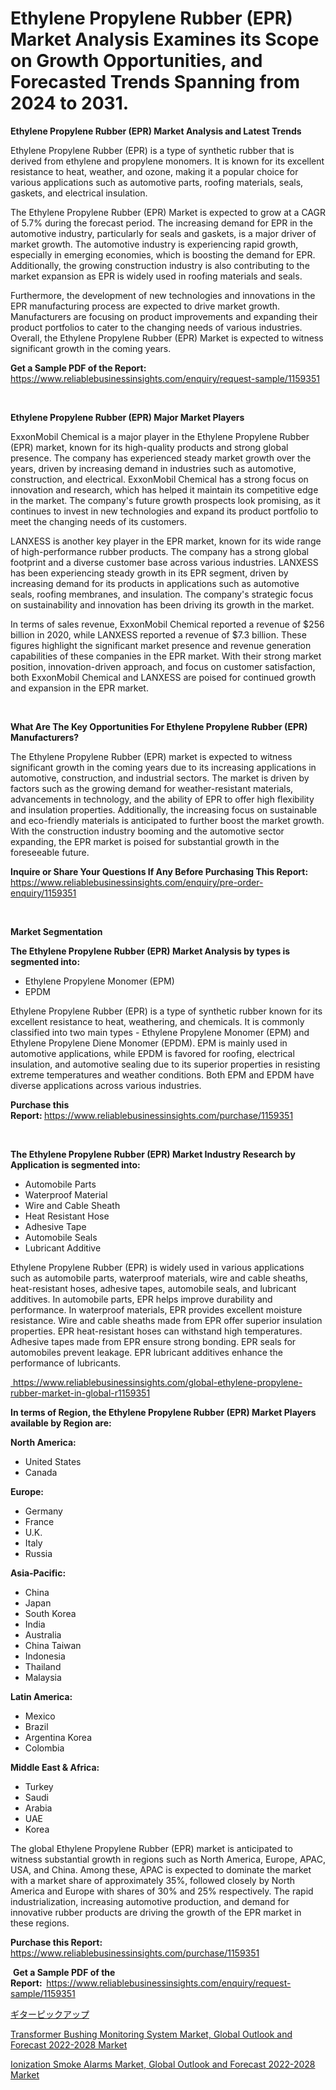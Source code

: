<p><h1>Ethylene Propylene Rubber (EPR) Market Analysis Examines its Scope on Growth Opportunities, and Forecasted Trends Spanning from 2024 to 2031.</h1></p><p><strong>Ethylene Propylene Rubber (EPR) Market Analysis and Latest Trends</strong></p>
<p><p>Ethylene Propylene Rubber (EPR) is a type of synthetic rubber that is derived from ethylene and propylene monomers. It is known for its excellent resistance to heat, weather, and ozone, making it a popular choice for various applications such as automotive parts, roofing materials, seals, gaskets, and electrical insulation.</p><p>The Ethylene Propylene Rubber (EPR) Market is expected to grow at a CAGR of 5.7% during the forecast period. The increasing demand for EPR in the automotive industry, particularly for seals and gaskets, is a major driver of market growth. The automotive industry is experiencing rapid growth, especially in emerging economies, which is boosting the demand for EPR. Additionally, the growing construction industry is also contributing to the market expansion as EPR is widely used in roofing materials and seals.</p><p>Furthermore, the development of new technologies and innovations in the EPR manufacturing process are expected to drive market growth. Manufacturers are focusing on product improvements and expanding their product portfolios to cater to the changing needs of various industries. Overall, the Ethylene Propylene Rubber (EPR) Market is expected to witness significant growth in the coming years.</p></p>
<p><strong>Get a Sample PDF of the Report:&nbsp;</strong> <a href="https://www.reliablebusinessinsights.com/enquiry/request-sample/1159351">https://www.reliablebusinessinsights.com/enquiry/request-sample/1159351</a></p>
<p>&nbsp;</p>
<p><strong>Ethylene Propylene Rubber (EPR) Major Market Players</strong></p>
<p><p>ExxonMobil Chemical is a major player in the Ethylene Propylene Rubber (EPR) market, known for its high-quality products and strong global presence. The company has experienced steady market growth over the years, driven by increasing demand in industries such as automotive, construction, and electrical. ExxonMobil Chemical has a strong focus on innovation and research, which has helped it maintain its competitive edge in the market. The company's future growth prospects look promising, as it continues to invest in new technologies and expand its product portfolio to meet the changing needs of its customers.</p><p>LANXESS is another key player in the EPR market, known for its wide range of high-performance rubber products. The company has a strong global footprint and a diverse customer base across various industries. LANXESS has been experiencing steady growth in its EPR segment, driven by increasing demand for its products in applications such as automotive seals, roofing membranes, and insulation. The company's strategic focus on sustainability and innovation has been driving its growth in the market.</p><p>In terms of sales revenue, ExxonMobil Chemical reported a revenue of $256 billion in 2020, while LANXESS reported a revenue of $7.3 billion. These figures highlight the significant market presence and revenue generation capabilities of these companies in the EPR market. With their strong market position, innovation-driven approach, and focus on customer satisfaction, both ExxonMobil Chemical and LANXESS are poised for continued growth and expansion in the EPR market.</p></p>
<p>&nbsp;</p>
<p><strong>What Are The Key Opportunities For Ethylene Propylene Rubber (EPR) Manufacturers?</strong></p>
<p><p>The Ethylene Propylene Rubber (EPR) market is expected to witness significant growth in the coming years due to its increasing applications in automotive, construction, and industrial sectors. The market is driven by factors such as the growing demand for weather-resistant materials, advancements in technology, and the ability of EPR to offer high flexibility and insulation properties. Additionally, the increasing focus on sustainable and eco-friendly materials is anticipated to further boost the market growth. With the construction industry booming and the automotive sector expanding, the EPR market is poised for substantial growth in the foreseeable future.</p></p>
<p><strong>Inquire or Share Your Questions If Any Before Purchasing This Report:</strong> <a href="https://www.reliablebusinessinsights.com/enquiry/pre-order-enquiry/1159351">https://www.reliablebusinessinsights.com/enquiry/pre-order-enquiry/1159351</a></p>
<p>&nbsp;</p>
<p><strong>Market Segmentation</strong></p>
<p><strong>The Ethylene Propylene Rubber (EPR) Market Analysis by types is segmented into:</strong></p>
<p><ul><li>Ethylene Propylene Monomer (EPM)</li><li>EPDM</li></ul></p>
<p><p>Ethylene Propylene Rubber (EPR) is a type of synthetic rubber known for its excellent resistance to heat, weathering, and chemicals. It is commonly classified into two main types - Ethylene Propylene Monomer (EPM) and Ethylene Propylene Diene Monomer (EPDM). EPM is mainly used in automotive applications, while EPDM is favored for roofing, electrical insulation, and automotive sealing due to its superior properties in resisting extreme temperatures and weather conditions. Both EPM and EPDM have diverse applications across various industries.</p></p>
<p><strong>Purchase this Report:&nbsp;</strong><a href="https://www.reliablebusinessinsights.com/purchase/1159351">https://www.reliablebusinessinsights.com/purchase/1159351</a></p>
<p>&nbsp;</p>
<p><strong>The Ethylene Propylene Rubber (EPR) Market Industry Research by Application is segmented into:</strong></p>
<p><ul><li>Automobile Parts</li><li>Waterproof Material</li><li>Wire and Cable Sheath</li><li>Heat Resistant Hose</li><li>Adhesive Tape</li><li>Automobile Seals</li><li>Lubricant Additive</li></ul></p>
<p><p>Ethylene Propylene Rubber (EPR) is widely used in various applications such as automobile parts, waterproof materials, wire and cable sheaths, heat-resistant hoses, adhesive tapes, automobile seals, and lubricant additives. In automobile parts, EPR helps improve durability and performance. In waterproof materials, EPR provides excellent moisture resistance. Wire and cable sheaths made from EPR offer superior insulation properties. EPR heat-resistant hoses can withstand high temperatures. Adhesive tapes made from EPR ensure strong bonding. EPR seals for automobiles prevent leakage. EPR lubricant additives enhance the performance of lubricants.</p></p>
<p><a href="https://www.reliablebusinessinsights.com/global-ethylene-propylene-rubber-market-in-global-r1159351">&nbsp;https://www.reliablebusinessinsights.com/global-ethylene-propylene-rubber-market-in-global-r1159351</a></p>
<p><strong>In terms of Region, the Ethylene Propylene Rubber (EPR) Market Players available by Region are:</strong></p>
<p>
    <p> <strong> North America: </strong>
        <ul>
            <li>United States</li>
            <li>Canada</li>
        </ul>
        </p> 
    <p> <strong> Europe: </strong>
        <ul>
            <li>Germany</li>
            <li>France</li>
            <li>U.K.</li>
            <li>Italy</li>
            <li>Russia</li>
        </ul>
        </p> 
    <p> <strong> Asia-Pacific: </strong>
        <ul>
            <li>China</li>
            <li>Japan</li>
            <li>South Korea</li>
            <li>India</li>
            <li>Australia</li>
            <li>China Taiwan</li>
            <li>Indonesia</li>
            <li>Thailand</li>
            <li>Malaysia</li>
        </ul>
        </p> 
    <p> <strong> Latin America: </strong>
        <ul>
            <li>Mexico</li>
            <li>Brazil</li>
            <li>Argentina Korea</li>
            <li>Colombia</li>
        </ul>
        </p> 
    <p> <strong> Middle East & Africa: </strong>
        <ul>
            <li>Turkey</li>
            <li>Saudi</li>
            <li>Arabia</li>
            <li>UAE</li>
            <li>Korea</li>
        </ul>
    </p>
    </p>
<p><p>The global Ethylene Propylene Rubber (EPR) market is anticipated to witness substantial growth in regions such as North America, Europe, APAC, USA, and China. Among these, APAC is expected to dominate the market with a market share of approximately 35%, followed closely by North America and Europe with shares of 30% and 25% respectively. The rapid industrialization, increasing automotive production, and demand for innovative rubber products are driving the growth of the EPR market in these regions.</p></p>
<p><strong>Purchase this Report: </strong><a href="https://www.reliablebusinessinsights.com/purchase/1159351">https://www.reliablebusinessinsights.com/purchase/1159351</a></p>
<p>&nbsp;<strong>Get a Sample PDF of the Report:&nbsp;&nbsp;</strong><a href="https://www.reliablebusinessinsights.com/enquiry/request-sample/1159351">https://www.reliablebusinessinsights.com/enquiry/request-sample/1159351</a></p>
<p><strong></strong></p>
<p><p><a href="https://github.com/mm14022023/Market-Research-Report-List-2/blob/main/4702607123215.md">ギターピックアップ</a></p><p><a href="https://github.com/tiannaStark1/Market-Research-Report-List-1/blob/main/transformer-bushing-monitoring-system-market-global-outlook-and-forecast-2022-2028-market.md">Transformer Bushing Monitoring System Market, Global Outlook and Forecast 2022-2028 Market</a></p><p><a href="https://github.com/trackie2000/Market-Research-Report-List-1/blob/main/ionization-smoke-alarms-market-global-outlook-and-forecast-2022-2028-market.md">Ionization Smoke Alarms Market, Global Outlook and Forecast 2022-2028 Market</a></p></p>